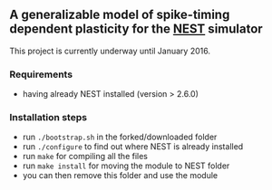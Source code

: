 ## A generalizable model of spike-timing dependent plasticity for the [NEST](https://github.com/nest/nest-simulator) simulator

This project is currently underway until January 2016.

### Requirements

- having already NEST installed (version > 2.6.0)

### Installation steps

- run `./bootstrap.sh` in the forked/downloaded folder
- run `./configure` to find out where NEST is already installed
- run `make` for compiling all the files
- run `make install` for moving the module to NEST folder
- you can then remove this folder and use the module

